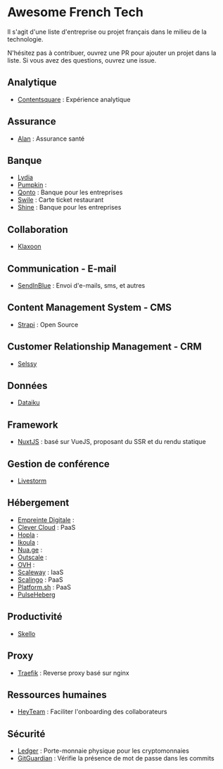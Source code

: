 # Awesome French Tech 

Il s'agit d'une liste d'entreprise ou projet français dans le milieu de la technologie.

N'hésitez pas à contribuer, ouvrez une PR pour ajouter un projet dans la liste.
Si vous avez des questions, ouvrez une issue.

## Analytique

- [Contentsquare](https://contentsquare.com/fr-fr/) : Expérience analytique

## Assurance

- [Alan](https://alan.com/) : Assurance santé

## Banque

- [Lydia](https://lydia-app.com/fr) 
- [Pumpkin](https://pumpkin-app.co/) : 
- [Qonto](https://qonto.com/fr) : Banque pour les entreprises
- [Swile](https://www.swile.co/fr-fr) : Carte ticket restaurant
- [Shine](https://www.shine.fr/) : Banque pour les entreprises

## Collaboration

- [Klaxoon](https://klaxoon.com/fr)

## Communication - E-mail 

- [SendInBlue](https://fr.sendinblue.com/) : Envoi d'e-mails, sms, et autres

## Content Management System - CMS

- [Strapi](https://strapi.io/) : Open Source

## Customer Relationship Management - CRM

- [Selssy](https://go.sellsy.com/)

## Données

- [Dataiku](https://www.dataiku.com/)

## Framework

- [NuxtJS](https://nuxtjs.org/) : basé sur VueJS, proposant du SSR et du rendu statique

## Gestion de conférence

- [Livestorm](https://livestorm.co/fr)
		
## Hébergement

- [Empreinte Digitale](https://empreintedigitale.fr/) : 
- [Clever Cloud](https://www.clever-cloud.com/) : PaaS		
- [Hopla](https://hopla.cloud/) :
- [Ikoula](https://www.ikoula.com/fr) : 		
- [Nua.ge](https://nua.ge/) :
- [Outscale](https://fr.outscale.com/) :		
- [OVH](https://www.ovhcloud.com/fr/) : 
- [Scaleway](https://www.scaleway.com/fr/) : IaaS
- [Scalingo](https://www.scalingo.com) : PaaS
- [Platform.sh](https://platform.sh/) : PaaS
- [PulseHeberg](https://pulseheberg.com/)

## Productivité 

- [Skello](https://www.skello.io/)

## Proxy

- [Traefik](https://traefik.io/) : Reverse proxy basé sur nginx

## Ressources humaines

- [HeyTeam](https://www.heyteam.com/) : Faciliter l'onboarding des collaborateurs

## Sécurité

- [Ledger](https://ledger.com) : Porte-monnaie physique pour les cryptomonnaies
- [GitGuardian](https://www.gitguardian.com/) : Vérifie la présence de mot de passe dans les commits



